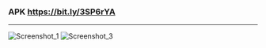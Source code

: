 ### APK https://bit.ly/3SP6rYA
<hr>

![Screenshot_1](https://github.com/MaxYablochkin/SampleRoomDatabase/assets/102767277/4d62de78-64de-4dd0-983d-b3fa4c8e9498)
![Screenshot_3](https://github.com/MaxYablochkin/SampleRoomDatabase/assets/102767277/a262bbbf-54b0-41c1-baa7-481194f06ea8)

